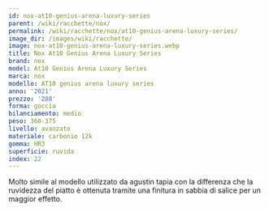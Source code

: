 ```yaml
---
id: nox-at10-genius-arena-luxury-series
parent: /wiki/racchette/nox/
permalink: /wiki/racchette/nox/at10-genius-arena-luxury-series/
image_dir: /images/wiki/racchette/
image: nox-at10-genius-arena-luxury-series.webp
title: Nox At10 Genius Arena Luxury Series
brand: nox
model: At10 Genius Arena Luxury Series
marca: nox
modello: AT10 genius arena luxury series
anno: '2021'
prezzo: '288'
forma: goccia
bilanciamento: medio
peso: 360-375
livello: avanzato
materiale: carbonio 12k
gomma: HR3
superficie: ruvida
index: 22
---
```

Molto simile al modello utilizzato da agustin tapia con la differenza che la ruvidezza del piatto è ottenuta tramite una finitura in sabbia di salice per un maggior effetto.